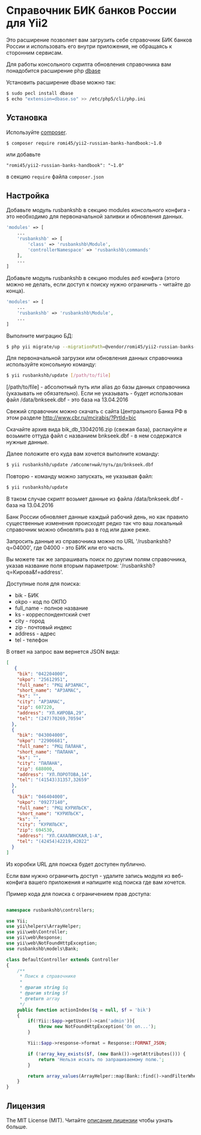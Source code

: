 # Справочник БИК банков России для Yii2

Это расширение позволяет вам загрузить себе справочник БИК банков России и использовать его внутри приложения, не обращаясь к сторонним сервисам.

Для работы консольного скрипта обновления справочника вам понадобится расширение php [dbase](https://pecl.php.net/package/dbase)

Установить расширение dbase можно так:

```bash
$ sudo pecl install dbase
$ echo "extension=dbase.so" >> /etc/php5/cli/php.ini
```
## Установка

Используйте [composer](http://getcomposer.org/download/).

```bash
$ composer require romi45/yii2-russian-banks-handbook:~1.0
```

или добавьте

```
"romi45/yii2-russian-banks-handbook": "~1.0"
```
в секцию `require` файла `composer.json`


## Настройка

Добавьте модуль rusbankshb в секцию modules *консольного* конфига - это необходимо для первоначальной заливки и обновления данных.

```php
'modules' => [
    ...
    'rusbankshb' => [
        'class' => 'rusbankshb\Module',
        'controllerNamespace' => 'rusbankshb\commands'
    ],
    ...
]
```

Добавьте модуль rusbankshb в секцию modules *веб* конфига (этого можно не делать, если доступ к поиску нужно ограничить - читайте до конца).

```php
'modules' => [
    ...
    'rusbankshb' => 'rusbankshb\Module',
    ...
]
```

Выполните миграцию БД:

```bash
$ php yii migrate/up --migrationPath=@vendor/romi45/yii2-russian-banks-handbook/migrations
```


Для первоначальной загрузки или обновления данных справочника используйте консольную команду:

```bash
$ yii rusbankshb/update [/path/to/file]
```

[/path/to/file] - абсолютный путь или alias до базы данных справочника (указывать не обязательно).
Если не указывать - будет использован файл /data/bnkseek.dbf - это база на 13.04.2016



Свежий справочник можно скачать с сайта Центрального Банка РФ в этом разделе http://www.cbr.ru/mcirabis/?PrtId=bic

Скачайте архив вида bik_db_13042016.zip (свежая база), распакуйте и возьмите оттуда файл с названием bnkseek.dbf - в нем содержатся нужные данные.

Далее положите его куда вам хочется выполните команду:

```bash
$ yii rusbankshb/update /абсолютный/путь/до/bnkseek.dbf
```

Повторю - команду можно запускать, не указывая файл:

```bash
$ yii rusbankshb/update
```

В таком случае скрипт возьмет данные из файла /data/bnkseek.dbf - база на 13.04.2016

Банк России обновляет данные каждый рабочий день, но как правило существенные изменения происходят редко так что ваш локальный справочник можно обновлять раз в год или даже реже.


Запросить данные из справочника можно по URL '/rusbankshb?q=04000', где 04000 - это БИК или его часть.

Вы можете так же запрашивать поиск по другим полям справочника, указав название поля вторым параметром: '/rusbankshb?q=Кирова&f=address'.

Доступные поля для поиска:

* bik - БИК
* okpo - код по ОКПО
* full_name - полное название
* ks - корреспондентский счет
* city - город
* zip - почтовый индекс
* address - адрес
* tel - телефон


В ответ на запрос вам вернется JSON вида:

```json
[
   {
    "bik": "042204000",
    "okpo": "25612951",
    "full_name": "РКЦ АРЗАМАС",
    "short_name": "АРЗАМАС",
    "ks": "",
    "city": "АРЗАМАС",
    "zip": 607220,
    "address": "УЛ.КИРОВА,29",
    "tel": "(247)70269,70594"
  },
  {
    "bik": "043004000",
    "okpo": "22906681",
    "full_name": "РКЦ ПАЛАНА",
    "short_name": "ПАЛАНА",
    "ks": "",
    "city": "ПАЛАНА",
    "zip": 688000,
    "address": "УЛ.ПОРОТОВА,14",
    "tel": "(41543)31357,32659"
  },
  {
    "bik": "046404000",
    "okpo": "09277140",
    "full_name": "РКЦ КУРИЛЬСК",
    "short_name": "КУРИЛЬСК",
    "ks": "",
    "city": "КУРИЛЬСК",
    "zip": 694530,
    "address": "УЛ.САХАЛИНСКАЯ,1-А",
    "tel": "(42454)42219,42022"
  }
]
```

Из коробки URL для поиска будет доступен публично.

Если вам нужно ограничить доступ - удалите запись модуля из веб-конфига вашего приложения и напишите код поиска где вам хочется.

Пример кода для поиска с ограничением прав доступа:

```php

namespace rusbankshb\controllers;

use Yii;
use yii\helpers\ArrayHelper;
use yii\web\Controller;
use yii\web\Response;
use yii\web\NotFoundHttpException;
use rusbankshb\models\Bank;

class DefaultController extends Controller
{
    /**
     * Поиск в справочнике
     *
     * @param string $q
     * @param string $f
     * @return array
     */
    public function actionIndex($q = null, $f = 'bik')
    {
        if(!Yii::$app->getUser()->can('admin')){
            throw new NotFoundHttpException('Оп оп...');
        }

        Yii::$app->response->format = Response::FORMAT_JSON;

        if (!array_key_exists($f, (new Bank())->getAttributes())) {
            return 'Нельзя искать по запрашиваемому полю.';
        }

        return array_values(ArrayHelper::map(Bank::find()->andFilterWhere(['like', $f, $q])->all(), 'bik', 'attributes'));
    }
}
```


## Лицензия

The MIT License (MIT). Читайте [описание лицензии](LICENSE.md) чтобы узнать больше.